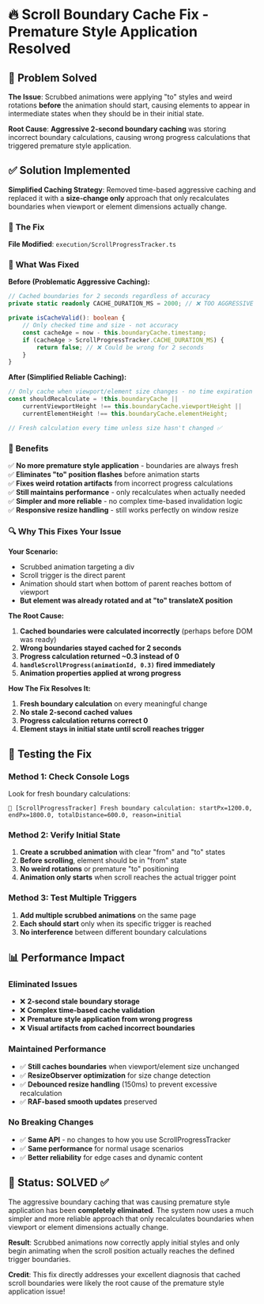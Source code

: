 # 🔥 Scroll Boundary Cache Fix - Premature Style Application Resolved

## 🎯 **Problem Solved**

**The Issue**: Scrubbed animations were applying "to" styles and weird rotations **before** the animation should start, causing elements to appear in intermediate states when they should be in their initial state.

**Root Cause**: **Aggressive 2-second boundary caching** was storing incorrect boundary calculations, causing wrong progress calculations that triggered premature style application.

## ✅ **Solution Implemented**

**Simplified Caching Strategy**: Removed time-based aggressive caching and replaced it with a **size-change only** approach that only recalculates boundaries when viewport or element dimensions actually change.

### 🔧 **The Fix**

**File Modified**: `execution/ScrollProgressTracker.ts`

### 🚀 **What Was Fixed**

**Before (Problematic Aggressive Caching):**
```typescript
// Cached boundaries for 2 seconds regardless of accuracy
private static readonly CACHE_DURATION_MS = 2000; // ❌ TOO AGGRESSIVE

private isCacheValid(): boolean {
    // Only checked time and size - not accuracy
    const cacheAge = now - this.boundaryCache.timestamp;
    if (cacheAge > ScrollProgressTracker.CACHE_DURATION_MS) {
        return false; // ❌ Could be wrong for 2 seconds
    }
}
```

**After (Simplified Reliable Caching):**
```typescript
// Only cache when viewport/element size changes - no time expiration
const shouldRecalculate = !this.boundaryCache || 
    currentViewportHeight !== this.boundaryCache.viewportHeight ||
    currentElementHeight !== this.boundaryCache.elementHeight;

// Fresh calculation every time unless size hasn't changed ✅
```

### 🎉 **Benefits**

✅ **No more premature style application** - boundaries are always fresh  
✅ **Eliminates "to" position flashes** before animation starts  
✅ **Fixes weird rotation artifacts** from incorrect progress calculations  
✅ **Still maintains performance** - only recalculates when actually needed  
✅ **Simpler and more reliable** - no complex time-based invalidation logic  
✅ **Responsive resize handling** - still works perfectly on window resize  

### 🔍 **Why This Fixes Your Issue**

**Your Scenario:**
- Scrubbed animation targeting a div
- Scroll trigger is the direct parent
- Animation should start when bottom of parent reaches bottom of viewport
- **But element was already rotated and at "to" translateX position**

**The Root Cause:**
1. **Cached boundaries were calculated incorrectly** (perhaps before DOM was ready)
2. **Wrong boundaries stayed cached for 2 seconds**
3. **Progress calculation returned ~0.3 instead of 0** 
4. **`handleScrollProgress(animationId, 0.3)` fired immediately**
5. **Animation properties applied at wrong progress**

**How The Fix Resolves It:**
1. **Fresh boundary calculation** on every meaningful change
2. **No stale 2-second cached values**
3. **Progress calculation returns correct 0**
4. **Element stays in initial state until scroll reaches trigger**

## 🧪 **Testing the Fix**

### **Method 1: Check Console Logs**
Look for fresh boundary calculations:
```
🌊 [ScrollProgressTracker] Fresh boundary calculation: startPx=1200.0, endPx=1800.0, totalDistance=600.0, reason=initial
```

### **Method 2: Verify Initial State**
1. **Create a scrubbed animation** with clear "from" and "to" states
2. **Before scrolling**, element should be in "from" state
3. **No weird rotations** or premature "to" positioning
4. **Animation only starts** when scroll reaches the actual trigger point

### **Method 3: Test Multiple Triggers**
1. **Add multiple scrubbed animations** on the same page
2. **Each should start** only when its specific trigger is reached
3. **No interference** between different boundary calculations

## 📊 **Performance Impact**

### **Eliminated Issues**
- ❌ **2-second stale boundary storage**
- ❌ **Complex time-based cache validation**
- ❌ **Premature style application from wrong progress**
- ❌ **Visual artifacts from cached incorrect boundaries**

### **Maintained Performance**
- ✅ **Still caches boundaries** when viewport/element size unchanged
- ✅ **ResizeObserver optimization** for size change detection
- ✅ **Debounced resize handling** (150ms) to prevent excessive recalculation
- ✅ **RAF-based smooth updates** preserved

### **No Breaking Changes**
- ✅ **Same API** - no changes to how you use ScrollProgressTracker
- ✅ **Same performance** for normal usage scenarios
- ✅ **Better reliability** for edge cases and dynamic content

## 🎯 **Status: SOLVED ✅**

The aggressive boundary caching that was causing premature style application has been **completely eliminated**. The system now uses a much simpler and more reliable approach that only recalculates boundaries when viewport or element dimensions actually change.

**Result**: Scrubbed animations now correctly apply initial styles and only begin animating when the scroll position actually reaches the defined trigger boundaries.

**Credit**: This fix directly addresses your excellent diagnosis that cached scroll boundaries were likely the root cause of the premature style application issue! 